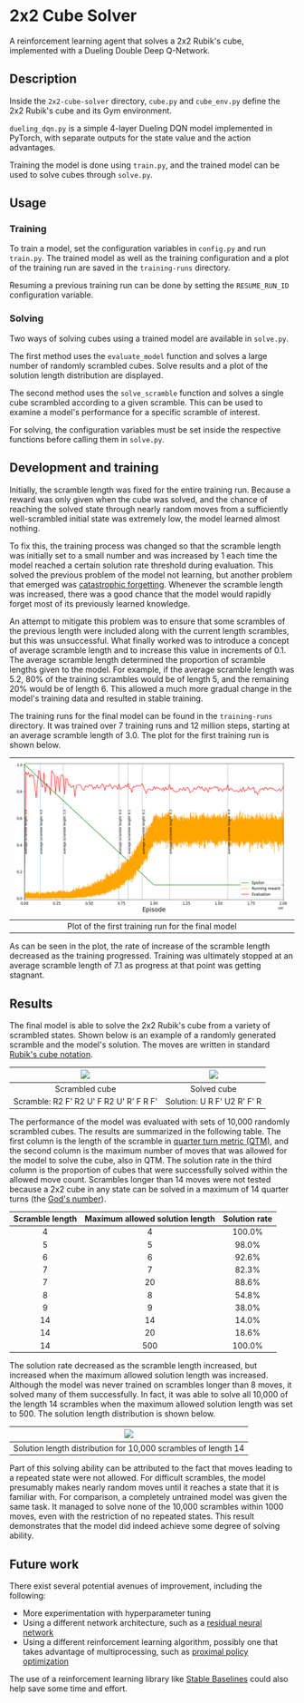 # 2x2 Cube Solver

A reinforcement learning agent that solves a 2x2 Rubik's cube, implemented
with a Dueling Double Deep Q-Network.

## Description

Inside the `2x2-cube-solver` directory, `cube.py` and `cube_env.py` define the
2x2 Rubik's cube and its Gym environment.

`dueling_dqn.py` is a simple 4-layer Dueling DQN model implemented in PyTorch,
with separate outputs for the state value and the action advantages.

Training the model is done using `train.py`, and the trained model can be used
to solve cubes through `solve.py`.

## Usage

### Training

To train a model, set the configuration variables in `config.py` and
run `train.py`.
The trained model as well as the training configuration and a plot of the
training run are saved in the `training-runs` directory.

Resuming a previous training run can be done by setting the `RESUME_RUN_ID`
configuration variable.

### Solving

Two ways of solving cubes using a trained model are available in `solve.py`.

The first method uses the `evaluate_model` function and solves a large number
of randomly scrambled cubes. Solve results and a plot of the solution length
distribution are displayed.

The second method uses the `solve_scramble` function and solves a single cube
scrambled according to a given scramble. This can be used to examine a model's
performance for a specific scramble of interest.

For solving, the configuration variables must be set inside the respective
functions before calling them in `solve.py`.

## Development and training

Initially, the scramble length was fixed for the entire training run. Because a
reward was only given when the cube was solved, and the chance of reaching the
solved state through nearly random moves from a sufficiently well-scrambled
initial state was extremely low, the model learned almost nothing.

To fix this, the training process was changed so that the scramble length was
initially set to a small number and was increased by 1 each time the model
reached a certain solution rate threshold during evaluation. This solved the
previous problem of the model not learning, but another problem that emerged
was [catastrophic forgetting](https://en.wikipedia.org/wiki/Catastrophic_interference).
Whenever the scramble length was increased, there was a good chance that the
model would rapidly forget most of its previously learned knowledge.

An attempt to mitigate this problem was to ensure that some scrambles of the
previous length were included along with the current length scrambles, but this
was unsuccessful. What finally worked was to introduce a concept of average
scramble length and to increase this value in increments of 0.1. The average
scramble length determined the proportion of scramble lengths given to the
model. For example, if the average scramble length was 5.2, 80% of the training
scrambles would be of length 5, and the remaining 20% would be of length 6.
This allowed a much more gradual change in the model's training data and
resulted in stable training.

The training runs for the final model can be found in the `training-runs`
directory. It was trained over 7 training runs and 12 million steps, starting
at an average scramble length of 3.0. The plot for the first training run is
shown below.

|      ![](training-runs/220504192153/plot.png)      |
|:--------------------------------------------------:|
| Plot of the first training run for the final model |

As can be seen in the plot, the rate of increase of the scramble length
decreased as the training progressed. Training was ultimately stopped at
an average scramble length of 7.1 as progress at that point was getting
stagnant.

## Results

The final model is able to solve the 2x2 Rubik's cube from a variety of
scrambled states. Shown below is an example of a randomly generated scramble
and the model's solution. The moves are written in standard
[Rubik's cube notation](https://en.wikipedia.org/wiki/Rubik%27s_Cube#Move_notation).

| ![](https://user-images.githubusercontent.com/39209141/167299726-121506a4-bfcd-41e3-9f2c-2e63e70cbdd2.png) | ![](https://user-images.githubusercontent.com/39209141/167299756-af3994e1-7f30-44c6-aaa5-76f833723aa3.png) |
|:----------------------------------------------------------------------------------------------------------:|:----------------------------------------------------------------------------------------------------------:|
|                                               Scrambled cube                                               |                                                Solved cube                                                 |
|                                  Scramble: R2 F' R2 U' F R2 U' R' F R F'                                   |                                        Solution: U R F' U2 R' F' R                                         |

The performance of the model was evaluated with sets of 10,000 randomly
scrambled cubes. The results are summarized in the following table. The first
column is the length of the scramble in [quarter turn metric (QTM)](https://www.speedsolving.com/wiki/index.php/Metric#QTM),
and the second column is the maximum number of moves that was allowed for the
model to solve the cube, also in QTM. The solution rate in the third column is
the proportion of cubes that were successfully solved within the allowed move
count. Scrambles longer than 14 moves were not tested because a 2x2 cube in any
state can be solved in a maximum of 14 quarter turns (the [God's number](https://ruwix.com/the-rubiks-cube/gods-number/)).

| Scramble length | Maximum allowed solution length | Solution rate |
|:---------------:|:-------------------------------:|:-------------:|
|        4        |                4                |    100.0%     |
|        5        |                5                |     98.0%     |
|        6        |                6                |     92.6%     |
|        7        |                7                |     82.3%     |
|        7        |               20                |     88.6%     |
|        8        |                8                |     54.8%     |
|        9        |                9                |     38.0%     |
|       14        |               14                |     14.0%     |
|       14        |               20                |     18.6%     |
|       14        |               500               |    100.0%     |

The solution rate decreased as the scramble length increased, but increased
when the maximum allowed solution length was increased. Although the model was
never trained on scrambles longer than 8 moves, it solved many of them
successfully. In fact, it was able to solve all 10,000 of the length 14
scrambles when the maximum allowed solution length was set to 500. The solution
length distribution is shown below.

| ![](https://user-images.githubusercontent.com/39209141/167299769-12782ab3-9be0-4597-84d9-dcbc560309fa.png) |
|:----------------------------------------------------------------------------------------------------------:|
|                       Solution length distribution for 10,000 scrambles of length 14                       |

Part of this solving ability can be attributed to the fact that moves leading
to a repeated state were not allowed. For difficult scrambles, the model
presumably makes nearly random moves until it reaches a state that it is
familiar with. For comparison, a completely untrained model was given the same
task. It managed to solve none of the 10,000 scrambles within 1000 moves, even
with the restriction of no repeated states. This result demonstrates that the
model did indeed achieve some degree of solving ability.

## Future work

There exist several potential avenues of improvement, including the following:

- More experimentation with hyperparameter tuning
- Using a different network architecture, such as
  a [residual neural network](https://en.wikipedia.org/wiki/Residual_neural_network)
- Using a different reinforcement learning algorithm, possibly one that takes
  advantage of multiprocessing, such
  as [proximal policy optimization](https://openai.com/blog/openai-baselines-ppo/)

The use of a reinforcement learning library
like [Stable Baselines](https://stable-baselines3.readthedocs.io/en/master/index.html)
could also help save some time and effort.
